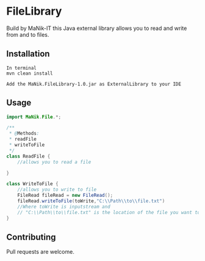 # FileLibrary

Build by MaNik-IT this Java external library allows you to read and write from and to files.

## Installation



```
In terminal
mvn clean install

Add the MaNik.FileLibrary-1.0.jar as ExternalLibrary to your IDE
```

## Usage

```java
import MaNik.File.*;

/**
 * @Methods:
 * readFile
 * writeToFile
 */
class ReadFile {
    //allows you to read a file

}

class WriteToFile {
    //allows you to write to file     
    FileRead fileRead = new FileRead();
    fileRead.writeToFile(toWrite,"C:\\Path\\to\\file.txt")
    //Where toWrite is inputstream and 
    // "C:\\Path\\to\\file.txt" is the location of the file you want to write to
}
```

## Contributing
Pull requests are welcome.
